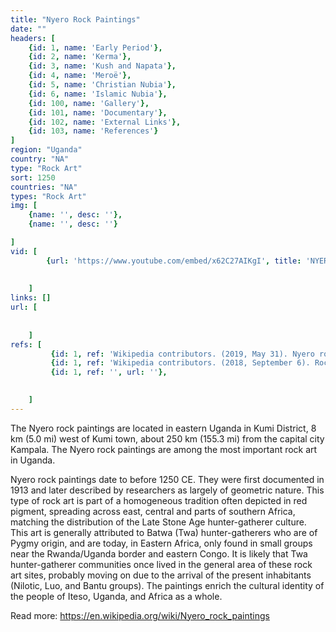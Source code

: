 ```yaml
---
title: "Nyero Rock Paintings"
date: ""
headers: [
    {id: 1, name: 'Early Period'},
    {id: 2, name: 'Kerma'},
    {id: 3, name: 'Kush and Napata'},
    {id: 4, name: 'Meroë'},
    {id: 5, name: 'Christian Nubia'},
    {id: 6, name: 'Islamic Nubia'},
    {id: 100, name: 'Gallery'},
    {id: 101, name: 'Documentary'},
    {id: 102, name: 'External Links'},
    {id: 103, name: 'References'}
]
region: "Uganda"
country: "NA" 
type: "Rock Art"
sort: 1250
countries: "NA"
types: "Rock Art"
img: [
    {name: '', desc: ''},
    {name: '', desc: ''}

]
vid: [
        {url: 'https://www.youtube.com/embed/x62C27AIKgI', title: 'NYERO ROCK ART'}
        
         
    ]
links: []
url: [
       
        
    ]
refs: [
         {id: 1, ref: 'Wikipedia contributors. (2019, May 31). Nyero rock paintings. In Wikipedia, The Free Encyclopedia. Retrieved 23:57, June 10, 2019, from ', url: 'https://en.wikipedia.org/w/index.php?title=Nyero_rock_paintings&oldid=899587746'},
         {id: 1, ref: 'Wikipedia contributors. (2018, September 6). Rock art of Uganda. In Wikipedia, The Free Encyclopedia. Retrieved 00:00, June 11, 2019, from ', url: 'https://en.wikipedia.org/w/index.php?title=Rock_art_of_Uganda&oldid=858265804'},
         {id: 1, ref: '', url: ''},

         
    ]
---
```

The Nyero rock paintings are located in eastern Uganda in Kumi District, 8 km (5.0 mi) west of Kumi town, about 250 km (155.3 mi) from the capital city Kampala. The Nyero rock paintings are among the most important rock art in Uganda.

Nyero rock paintings date to before 1250 CE. They were first documented in 1913 and later described by researchers as largely of geometric nature. This type of rock art is part of a homogeneous tradition often depicted in red pigment, spreading across east, central and parts of southern Africa, matching the distribution of the Late Stone Age hunter-gatherer culture. This art is generally attributed to Batwa (Twa) hunter-gatherers who are of Pygmy origin, and are today, in Eastern Africa, only found in small groups near the Rwanda/Uganda border and eastern Congo. It is likely that Twa hunter-gatherer communities once lived in the general area of these rock art sites, probably moving on due to the arrival of the present inhabitants (Nilotic, Luo, and Bantu groups). The paintings enrich the cultural identity of the people of Iteso, Uganda, and Africa as a whole.

Read more: https://en.wikipedia.org/wiki/Nyero_rock_paintings
